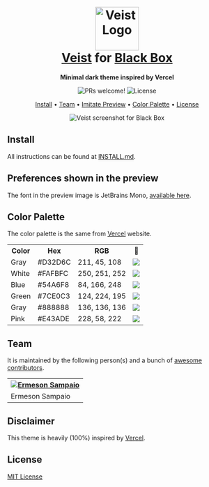 <h1 align="center">
  <br>
  <img src="https://github.com/ermesonqueiroz/veist-blackbox-theme/blob/main/icon.png?raw=true" alt="Veist Logo" width="100">
  <br>
  <a href="https://github.com/guilhermerodz/veist-theme">Veist</a> for <a href="https://flathub.org/apps/details/com.raggesilver.BlackBox/">Black Box</a>
  <br>
</h1>

<p align="center">
  <strong>Minimal dark theme inspired by Vercel</strong>
</p>

<p align="center">
  <img alt="PRs welcome!" src="https://img.shields.io/badge/PRs-welcome-%23000000.svg"/>
  <img alt="License" src="https://img.shields.io/badge/license-MIT-%23000000">
</p>

<p align="center">
  <a href="#install">Install</a> •
  <a href="#team">Team</a> •
  <a href="#preferences-shown-in-the-preview">Imitate Preview</a> •
  <a href="#color-palette">Color Palette</a> •
  <a href="#license">License</a>
</p>

<p align="center">
  <img alt="Veist screenshot for Black Box" src="https://i.imgur.com/aoBMdCa.png">
</p>

## Install

All instructions can be found at [INSTALL.md](./INSTALL.md).

## Preferences shown in the preview

The font in the preview image is JetBrains Mono, [available here](https://www.jetbrains.com/lp/mono/).

## Color Palette

The color palette is the same from [Vercel](https://vercel.com/docs/beginner-sveltekit/reactivity#reactive-assignments) website.

<table>
  <tr>
    <th>Color</th>
    <th>Hex</th>
    <th>RGB</th>
    <th>🎨</th>
  </tr>
  <tr>
    <td>Gray</td>
    <td>#D32D6C</td>
    <td>211, 45, 108</td>
    <td><img src="https://placeholder.pics/svg/20x20/d32d6c" /></td>

  </tr>

  <tr>
    <td>White</td>
    <td>#FAFBFC</td>
    <td>250, 251, 252</td>
    <td><img src="https://placeholder.pics/svg/20x20/fafbfc" /></td>
  </tr>

  <tr>
    <td>Blue</td>
    <td>#54A6F8</td>
    <td>84, 166, 248</td>
    <td><img src="https://placeholder.pics/svg/20x20/54a6f8" /></td>
  </tr>

  <tr>
    <td>Green</td>
    <td>#7CE0C3</td>
    <td>124, 224, 195</td>
    <td><img src="https://placeholder.pics/svg/20x20/7ce0c3" /></td>
  </tr>

  <tr>
    <td>Gray</td>
    <td>#888888</td>
    <td>136, 136, 136</td>
    <td><img src="https://placeholder.pics/svg/20x20/888888" /></td>
  </tr>

  <tr>
    <td>Pink</td>
    <td>#E43ADE</td>
    <td>228, 58, 222</td>
    <td><img src="https://placeholder.pics/svg/20x20/e43ade" /></td>
  </tr>
  
</table>

## Team

It is maintained by the following person(s) and a bunch of [awesome contributors](https://github.com/ermesonqueiroz/veist-blackbox-theme/graphs/contributors).

<table>
  <tr>
    <th><a href="https://github.com/ermesonqueiroz" target="_blank" rel="noopener noreferrer"><img alt="Ermeson Sampaio" src="https://github.com/ermesonqueiroz.png?size=100"></img></a></th>
  </tr>

  <tr>
    <td><a ef="https://github.com/ermesonqueiroz" target="_blank" rel="noopener noreferrer">Ermeson Sampaio</a></td>
  </tr>
</table>

## Disclaimer

This theme is heavily (100%) inspired by [Vercel](https://vercel.com).

## License

[MIT License](./LICENSE)
